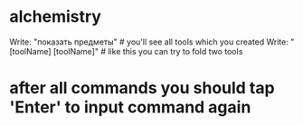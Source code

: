 # alchemistry
Write: "показать предметы" # you'll see all tools which you created
Write: "[toolName] [toolName]" # like this you can try to fold two tools
# after all commands you should tap 'Enter' to input command again
